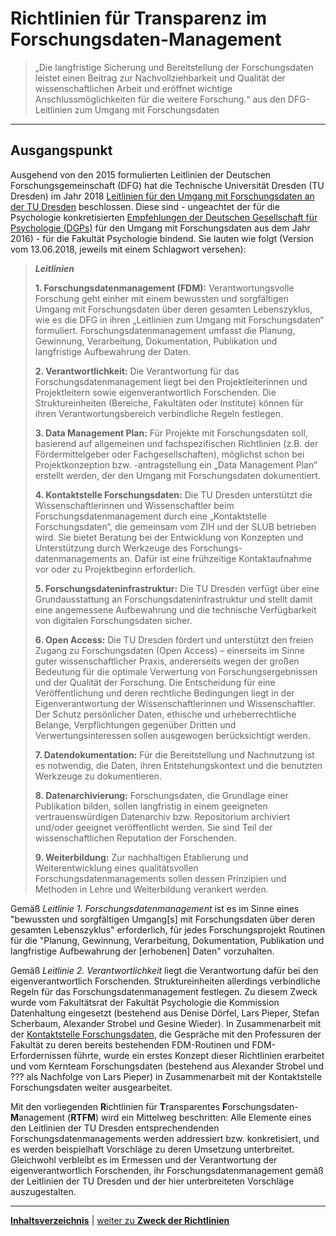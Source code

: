 # Richtlinien für Transparenz im Forschungsdaten-Management

> „Die langfristige Sicherung und Bereitstellung der Forschungsdaten leistet einen Beitrag zur Nachvollziehbarkeit und Qualität der wissenschaftlichen Arbeit und eröffnet wichtige Anschlussmöglichkeiten für die weitere Forschung.“
aus den DFG-Leitlinien zum Umgang mit Forschungsdaten

---

## Ausgangspunkt

Ausgehend von den 2015 formulierten Leitlinien der Deutschen Forschungsgemeinschaft (DFG) hat die Technische Universität Dresden (TU Dresden) im Jahr 2018 [Leitlinien für den Umgang mit Forschungsdaten an der TU Dresden](https://tu-dresden.de/tu-dresden/qualitaetsmanagement/ressourcen/dateien/wisprax/Leitlinien-fuer-den-Umgang-mit-Forschungsdaten-an-der-TU-Dresden.pdf) beschlossen. Diese sind - ungeachtet der für die Psychologie konkretisierten [Empfehlungen der Deutschen Gesellschaft für Psychologie (DGPs)](https://econtent.hogrefe.com/doi/10.1026/0033-3042/a000341) für den Umgang mit Forschungsdaten aus dem Jahr 2016) - für die Fakultät Psychologie bindend. Sie lauten wie folgt (Version vom 13.06.2018, jeweils mit einem Schlagwort versehen):

>***Leitlinien***
>
>**1. Forschungsdatenmanagement (FDM):** Verantwortungsvolle Forschung geht einher mit einem bewussten und sorgfältigen Umgang mit Forschungsdaten über deren gesamten Lebenszyklus, wie es die DFG in ihren „Leitlinien zum Umgang mit Forschungsdaten“ formuliert. Forschungsdatenmanagement umfasst die Planung, Gewinnung, Verarbeitung, Dokumentation, Publikation und langfristige Aufbewahrung der Daten.
>
>**2. Verantwortlichkeit:** Die Verantwortung für das Forschungsdatenmanagement liegt bei den Projektleiterinnen und Projektleitern sowie eigenverantwortlich Forschenden. Die Struktureinheiten (Bereiche, Fakultäten oder Institute) können für ihren Verantwortungsbereich verbindliche Regeln festlegen.
>
>**3. Data Management Plan:** Für Projekte mit Forschungsdaten soll, basierend auf allgemeinen und fachspezifischen Richtlinien (z.B. der Fördermittelgeber oder Fachgesellschaften), möglichst schon bei Projektkonzeption bzw. -antragstellung ein „Data Management Plan“ erstellt werden, der den Umgang mit Forschungsdaten
dokumentiert.
>
>**4. Kontaktstelle Forschungsdaten:** Die TU Dresden unterstützt die Wissenschaftlerinnen und Wissenschaftler beim Forschungsdatenmanagement durch eine „Kontaktstelle Forschungsdaten“, die gemeinsam vom ZIH und der SLUB betrieben wird. Sie bietet Beratung bei der Entwicklung von Konzepten und Unterstützung durch Werkzeuge des Forschungs- datenmanagements an. Dafür ist eine frühzeitige Kontaktaufnahme vor oder zu Projektbeginn erforderlich.
>
>**5. Forschungsdateninfrastruktur:** Die TU Dresden verfügt über eine Grundausstattung an Forschungsdateninfrastruktur und stellt damit eine angemessene Aufbewahrung und die technische Verfügbarkeit von digitalen Forschungsdaten sicher.
>
>**6. Open Access:** Die TU Dresden fördert und unterstützt den freien Zugang zu Forschungsdaten (Open Access) – einerseits im Sinne guter wissenschaftlicher Praxis, andererseits wegen der großen Bedeutung für die optimale Verwertung von Forschungsergebnissen und der Qualität der Forschung. Die Entscheidung für eine Veröffentlichung und deren rechtliche Bedingungen liegt in der Eigenverantwortung der Wissenschaftlerinnen und Wissenschaftler. Der Schutz persönlicher Daten, ethische und urheberrechtliche Belange, Verpflichtungen gegenüber Dritten und Verwertungsinteressen sollen ausgewogen berücksichtigt werden.
>
>**7. Datendokumentation:** Für die Bereitstellung und Nachnutzung ist es notwendig, die Daten, ihren Entstehungskontext und die benutzten Werkzeuge zu dokumentieren.
>
>**8. Datenarchivierung:** Forschungsdaten, die Grundlage einer Publikation bilden, sollen langfristig in einem geeigneten vertrauenswürdigen Datenarchiv bzw. Repositorium archiviert und/oder geeignet veröffentlicht werden. Sie sind Teil der wissenschaftlichen Reputation der Forschenden.
>
>**9. Weiterbildung:** Zur nachhaltigen Etablierung und Weiterentwicklung eines qualitätsvollen Forschungsdatenmanagements sollen dessen Prinzipien und Methoden in Lehre und Weiterbildung verankert werden.

Gemäß *Leitlinie 1. Forschungsdatenmanagement* ist es im Sinne eines "bewussten und sorgfältigen Umgang[s] mit Forschungsdaten über deren gesamten Lebenszyklus" erforderlich, für jedes Forschungsprojekt Routinen für die "Planung, Gewinnung, Verarbeitung, Dokumentation, Publikation und langfristige Aufbewahrung der [erhobenen] Daten" vorzuhalten. 

Gemäß *Leitlinie 2. Verantwortlichkeit* liegt die Verantwortung dafür bei den eigenverantwortlich Forschenden. Struktureinheiten allerdings verbindliche Regeln für das Forschungsdatenmanagement festlegen. Zu diesem Zweck wurde vom Fakultätsrat der Fakultät Psychologie die Kommission Datenhaltung eingesetzt (bestehend aus Denise Dörfel, Lars Pieper, Stefan Scherbaum, Alexander Strobel und Gesine Wieder). In Zusammenarbeit mit der [Kontaktstelle Forschungsdaten](https://tu-dresden.de/forschung-transfer/services-fuer-forschende/kontaktstelle-forschungsdaten), die Gespräche mit den Professuren der Fakultät zu deren bereits bestehenden FDM-Routinen und FDM-Erfordernissen führte, wurde ein erstes Konzept dieser Richtlinien erarbeitet und vom Kernteam Forschungsdaten (bestehend aus Alexander Strobel und ??? als Nachfolge von Lars Pieper) in Zusammenarbeit mit der Kontaktstelle Forschungsdaten weiter ausgearbeitet. 

Mit den vorliegenden **R**ichtlinien für **T**ransparentes **F**orschungsdaten-**M**anagement (**RTFM**) wird ein Mittelweg beschritten: Alle Elemente eines den Leitlinien der TU Dresden entsprechendenden Forschungsdatenmanagements werden addressiert bzw. konkretisiert, und es werden beispielhaft Vorschläge zu deren Umsetzung unterbreitet. Gleichwohl verbleibt es im Ermessen und der Verantwortung der eigenverantwortlich Forschenden, ihr Forschungsdatenmanagement gemäß der Leitlinien der TU Dresden und der hier unterbreiteten Vorschläge auszugestalten.
<!-- Kommentar Christoph: Natürlich nicht für die RTFMs relevant, aber was "droht", wenn die RTFMs nicht umgesetzt werden? Hat da die Uni überhaupt Handlungsspielraum in Form von Sanktionen? -->
---

[**Inhaltsverzeichnis**](RTFM_00_Inhalt.md) | [weiter zu **Zweck der Richtlinien**](RTFM_02_Zweck.md)

